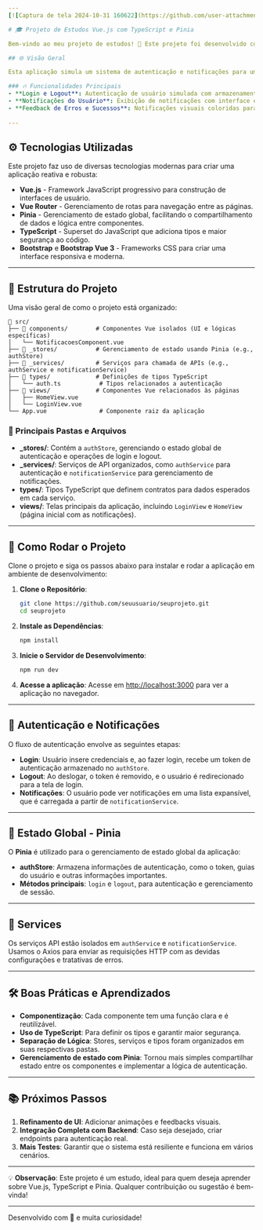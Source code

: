 ```yaml
---
[![Captura de tela 2024-10-31 160622](https://github.com/user-attachments/assets/54eb8614-2a9a-4b12-a222-9fd775f7cef3)]

# 🎓 Projeto de Estudos Vue.js com TypeScript e Pinia

Bem-vindo ao meu projeto de estudos! 🚀 Este projeto foi desenvolvido com o objetivo de explorar as tecnologias Vue.js, TypeScript e Pinia, além de aplicar boas práticas no desenvolvimento de uma aplicação web.

## 🌐 Visão Geral

Esta aplicação simula um sistema de autenticação e notificações para um usuário, permitindo que ele faça login, visualize notificações, e deslogue. A interface é interativa e estilizada, proporcionando uma boa experiência ao usuário! 🧑‍💻

### 🔥 Funcionalidades Principais
- **Login e Logout**: Autenticação de usuário simulada com armazenamento de token.
- **Notificações do Usuário**: Exibição de notificações com interface expandida e barra de rolagem.
- **Feedback de Erros e Sucessos**: Notificações visuais coloridas para status de login (verde para sucesso, vermelho para erro).
  
---
```


## ⚙️ Tecnologias Utilizadas

Este projeto faz uso de diversas tecnologias modernas para criar uma aplicação reativa e robusta:

- **Vue.js** - Framework JavaScript progressivo para construção de interfaces de usuário.
- **Vue Router** - Gerenciamento de rotas para navegação entre as páginas.
- **Pinia** - Gerenciamento de estado global, facilitando o compartilhamento de dados e lógica entre componentes.
- **TypeScript** - Superset do JavaScript que adiciona tipos e maior segurança ao código.
- **Bootstrap** e **Bootstrap Vue 3** - Frameworks CSS para criar uma interface responsiva e moderna.

---

## 📂 Estrutura do Projeto

Uma visão geral de como o projeto está organizado:

```plaintext
📁 src/
├── 📁 components/        # Componentes Vue isolados (UI e lógicas específicas)
│   └── NotificacoesComponent.vue
├── 📁 _stores/           # Gerenciamento de estado usando Pinia (e.g., authStore)
├── 📁 _services/         # Serviços para chamada de APIs (e.g., authService e notificationService)
├── 📁 types/             # Definições de tipos TypeScript
│   └── auth.ts           # Tipos relacionados a autenticação
├── 📁 views/             # Componentes Vue relacionados às páginas
│   ├── HomeView.vue
│   └── LoginView.vue
└── App.vue               # Componente raiz da aplicação
```

### 📌 Principais Pastas e Arquivos

- **\_stores/**: Contém a `authStore`, gerenciando o estado global de autenticação e operações de login e logout.
- **\_services/**: Serviços de API organizados, como `authService` para autenticação e `notificationService` para gerenciamento de notificações.
- **types/**: Tipos TypeScript que definem contratos para dados esperados em cada serviço.
- **views/**: Telas principais da aplicação, incluindo `LoginView` e `HomeView` (página inicial com as notificações).

---

## 🚀 Como Rodar o Projeto

Clone o projeto e siga os passos abaixo para instalar e rodar a aplicação em ambiente de desenvolvimento:

1. **Clone o Repositório**:

   ```bash
   git clone https://github.com/seuusuario/seuprojeto.git
   cd seuprojeto
   ```

2. **Instale as Dependências**:

   ```bash
   npm install
   ```

3. **Inicie o Servidor de Desenvolvimento**:

   ```bash
   npm run dev
   ```

4. **Acesse a aplicação**:
   Acesse em [http://localhost:3000](http://localhost:3000) para ver a aplicação no navegador.

---

## 📜 Autenticação e Notificações

O fluxo de autenticação envolve as seguintes etapas:

- **Login**: Usuário insere credenciais e, ao fazer login, recebe um token de autenticação armazenado no `authStore`.
- **Logout**: Ao deslogar, o token é removido, e o usuário é redirecionado para a tela de login.
- **Notificações**: O usuário pode ver notificações em uma lista expansível, que é carregada a partir de `notificationService`.

---

## 🔄 Estado Global - Pinia

O **Pinia** é utilizado para o gerenciamento de estado global da aplicação:

- **authStore**: Armazena informações de autenticação, como o token, guias do usuário e outras informações importantes.
- **Métodos principais**: `login` e `logout`, para autenticação e gerenciamento de sessão.

---

## 🔌 Services

Os serviços API estão isolados em `authService` e `notificationService`. Usamos o Axios para enviar as requisições HTTP com as devidas configurações e tratativas de erros.

---

## 🛠️ Boas Práticas e Aprendizados

- **Componentização**: Cada componente tem uma função clara e é reutilizável.
- **Uso de TypeScript**: Para definir os tipos e garantir maior segurança.
- **Separação de Lógica**: Stores, serviços e tipos foram organizados em suas respectivas pastas.
- **Gerenciamento de estado com Pinia**: Tornou mais simples compartilhar estado entre os componentes e implementar a lógica de autenticação.

---

## 📚 Próximos Passos

1. **Refinamento de UI**: Adicionar animações e feedbacks visuais.
2. **Integração Completa com Backend**: Caso seja desejado, criar endpoints para autenticação real.
3. **Mais Testes**: Garantir que o sistema está resiliente e funciona em vários cenários.

---

💡 **Observação**: Este projeto é um estudo, ideal para quem deseja aprender sobre Vue.js, TypeScript e Pinia. Qualquer contribuição ou sugestão é bem-vinda!

---

Desenvolvido com 💙 e muita curiosidade!
